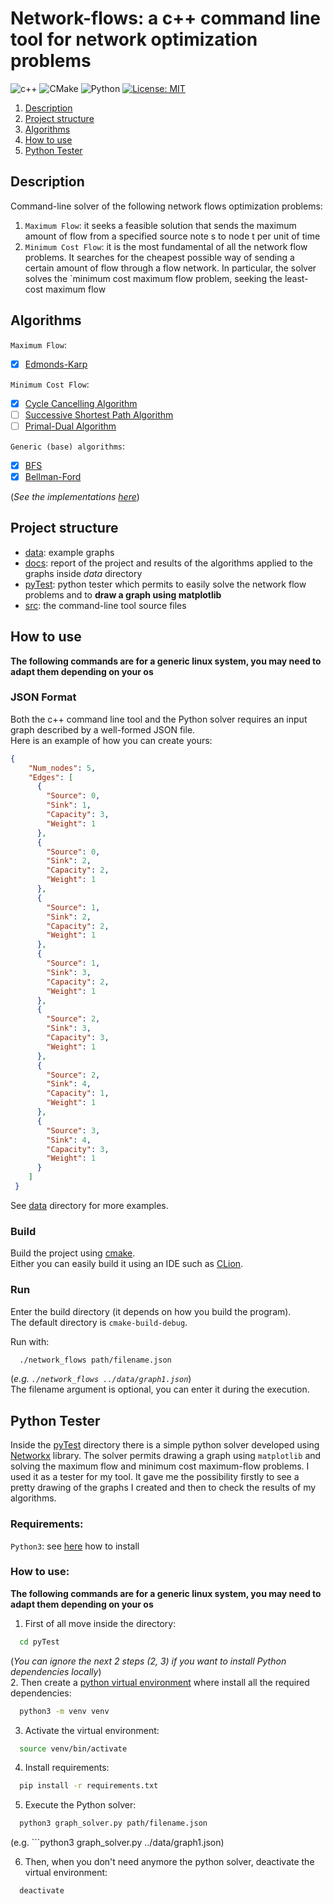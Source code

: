 # Network-flows: a c++ command line tool for network optimization problems

![c++](https://img.shields.io/badge/C%2B%2B-00599C?style=for-the-badge&logo=c%2B%2B&logoColor=white)
![CMake](https://img.shields.io/badge/CMake-%23008FBA.svg?style=for-the-badge&logo=cmake&logoColor=white)
![Python](https://img.shields.io/badge/python-3670A0?style=for-the-badge&logo=python&logoColor=ffdd54)
[![License: MIT](https://img.shields.io/badge/License-MIT-yellow.svg?style=for-the-badge)](https://opensource.org/licenses/MIT)

1. [Description](#description)
2. [Project structure](#project-structure)
3. [Algorithms](#algorithms)
4. [How to use](#how-to-use)
5. [Python Tester](#python-tester)

## Description
Command-line solver of the following network flows optimization problems:

1. `Maximum Flow`: it seeks a feasible solution that sends the maximum amount of flow from a specified source note s to node t per unit of time
2. `Minimum Cost Flow`: it is the most fundamental of all the network flow problems. It searches for the cheapest possible way of sending a certain amount of flow through a flow network. In particular, the solver solves the `minimum cost maximum flow problem, seeking the least-cost maximum flow

## Algorithms
`Maximum Flow`:
- [X] [Edmonds-Karp](https://en.wikipedia.org/wiki/Edmonds%E2%80%93Karp_algorithm)

`Minimum Cost Flow`:
- [X] [Cycle Cancelling Algorithm](https://complex-systems-ai.com/en/maximum-flow-problem/cycle-canceling-algorithm/)
- [ ] [Successive Shortest Path Algorithm](https://www.topcoder.com/thrive/articles/Minimum%20Cost%20Flow%20Part%20Two:%20Algorithms)
- [ ] [Primal-Dual Algorithm](https://www.topcoder.com/thrive/articles/Minimum%20Cost%20Flow%20Part%20Two:%20Algorithms)

`Generic (base) algorithms`:
- [X] [BFS](https://www.geeksforgeeks.org/breadth-first-search-or-bfs-for-a-graph/)
- [X] [Bellman-Ford](https://www.geeksforgeeks.org/bellman-ford-algorithm-dp-23/)

(*See the implementations [here](src/algorithms)*)

## Project structure
- [data](data): example graphs
- [docs](docs): report of the project and results of the algorithms applied to the graphs inside *data* directory
- [pyTest](pyTest): python tester which permits to easily solve the network flow problems and to **draw a graph using matplotlib**
- [src](src): the command-line tool source files

## How to use
**The following commands are for a generic linux system, you may need to adapt them depending on your os**

### JSON Format 
Both the c++ command line tool and the Python solver requires an input graph described by a well-formed JSON file. \
Here is an example of how you can create yours:

```json
{
    "Num_nodes": 5,
    "Edges": [
      {
        "Source": 0,
        "Sink": 1,
        "Capacity": 3,
        "Weight": 1
      },
      {
        "Source": 0,
        "Sink": 2,
        "Capacity": 2,
        "Weight": 1
      },
      {
        "Source": 1,
        "Sink": 2,
        "Capacity": 2,
        "Weight": 1
      },
      {
        "Source": 1,
        "Sink": 3,
        "Capacity": 2,
        "Weight": 1
      },
      {
        "Source": 2,
        "Sink": 3,
        "Capacity": 3,
        "Weight": 1
      },
      {
        "Source": 2,
        "Sink": 4,
        "Capacity": 1,
        "Weight": 1
      },
      {
        "Source": 3,
        "Sink": 4,
        "Capacity": 3,
        "Weight": 1
      }
    ]
 }
```
See [data](data) directory for more examples.

### Build
Build the project using [cmake](https://preshing.com/20170511/how-to-build-a-cmake-based-project/). \
Either you can easily build it using an IDE such as [CLion](https://www.jetbrains.com/clion/).

### Run
Enter the build directory (it depends on how you build the program). \
The default directory is `cmake-build-debug`.

Run with:
```bash
  ./network_flows path/filename.json
```
(*e.g. `./network_flows ../data/graph1.json`*) \
The filename argument is optional, you can enter it during the execution.

## Python Tester
Inside the [pyTest](pyTest) directory there is a simple python solver developed using [Networkx](https://networkx.org/) library.
The solver permits drawing a graph using `matplotlib` and solving the maximum flow and minimum cost maximum-flow problems.
I used it as a tester for my tool. It gave me the possibility firstly to see a pretty drawing of the graphs I created and then to check the results of my algorithms.

### Requirements:
`Python3`: see [here](https://realpython.com/installing-python/) how to install

### How to use:
**The following commands are for a generic linux system, you may need to adapt them depending on your os**

1. First of all move inside the directory:
```bash
  cd pyTest
```

(*You can ignore the next 2 steps (2, 3) if you want to install Python dependencies locally*) \
2. Then create a [python virtual environment](https://docs.python.org/3/library/venv.html) where install all the required dependencies:
```bash
  python3 -m venv venv
```

3. Activate the virtual environment:
```bash
  source venv/bin/activate
```

4. Install requirements:
```bash
  pip install -r requirements.txt
```

5. Execute the Python solver:
```bash
  python3 graph_solver.py path/filename.json
  ```
  (e.g. ```python3 graph_solver.py ../data/graph1.json)

6. Then, when you don't need anymore the python solver, deactivate the virtual environment:
```bash
  deactivate
```
